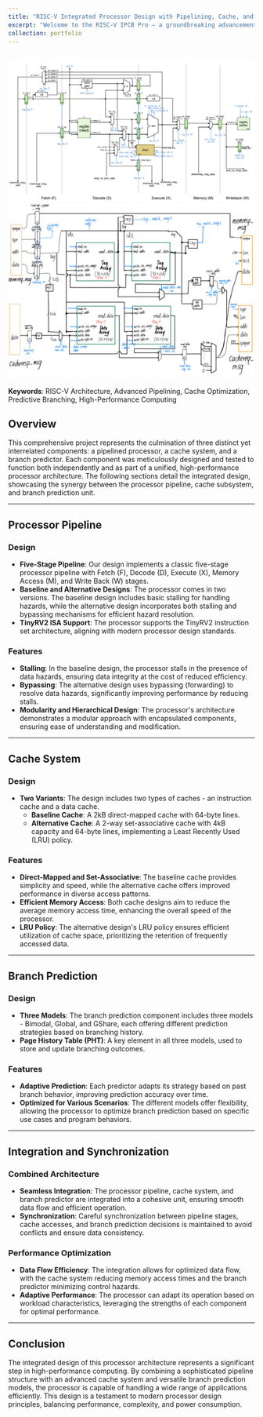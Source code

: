 ```yaml
---
title: "RISC-V Integrated Processor Design with Pipelining, Cache, and Branch Prediction"
excerpt: "Welcome to the RISC-V IPCB Pro – a groundbreaking advancement in microprocessor technology. Merging advanced pipelining, optimized cache, and predictive branching within the robust RISC-V architecture, this processor is tailored for peak efficiency and speed. Ideal for tech enthusiasts and professionals alike, the RISC-V IPCB Pro marks a new era in high-performance computing. Discover how it's redefining processor design!<br/><img src='/images/processor.png'>"
collection: portfolio
---
```


<br/><img src='/images/processor_datapath.png'> <br/><img src='/images/cache.jpg'> 
 
**Keywords**: RISC-V Architecture, Advanced Pipelining, Cache Optimization, Predictive Branching, High-Performance Computing

## Overview

This comprehensive project represents the culmination of three distinct yet interrelated components: a pipelined processor, a cache system, and a branch predictor. Each component was meticulously designed and tested to function both independently and as part of a unified, high-performance processor architecture. The following sections detail the integrated design, showcasing the synergy between the processor pipeline, cache subsystem, and branch prediction unit.

---

## Processor Pipeline

### Design
- **Five-Stage Pipeline**: Our design implements a classic five-stage processor pipeline with Fetch (F), Decode (D), Execute (X), Memory Access (M), and Write Back (W) stages.
- **Baseline and Alternative Designs**: The processor comes in two versions. The baseline design includes basic stalling for handling hazards, while the alternative design incorporates both stalling and bypassing mechanisms for efficient hazard resolution.
- **TinyRV2 ISA Support**: The processor supports the TinyRV2 instruction set architecture, aligning with modern processor design standards.

### Features
- **Stalling**: In the baseline design, the processor stalls in the presence of data hazards, ensuring data integrity at the cost of reduced efficiency.
- **Bypassing**: The alternative design uses bypassing (forwarding) to resolve data hazards, significantly improving performance by reducing stalls.
- **Modularity and Hierarchical Design**: The processor's architecture demonstrates a modular approach with encapsulated components, ensuring ease of understanding and modification.

---

## Cache System

### Design
- **Two Variants**: The design includes two types of caches - an instruction cache and a data cache.
    - **Baseline Cache**: A 2kB direct-mapped cache with 64-byte lines.
    - **Alternative Cache**: A 2-way set-associative cache with 4kB capacity and 64-byte lines, implementing a Least Recently Used (LRU) policy.

### Features
- **Direct-Mapped and Set-Associative**: The baseline cache provides simplicity and speed, while the alternative cache offers improved performance in diverse access patterns.
- **Efficient Memory Access**: Both cache designs aim to reduce the average memory access time, enhancing the overall speed of the processor.
- **LRU Policy**: The alternative design's LRU policy ensures efficient utilization of cache space, prioritizing the retention of frequently accessed data.

---

## Branch Prediction

### Design
- **Three Models**: The branch prediction component includes three models - Bimodal, Global, and GShare, each offering different prediction strategies based on branching history.
- **Page History Table (PHT)**: A key element in all three models, used to store and update branching outcomes.

### Features
- **Adaptive Prediction**: Each predictor adapts its strategy based on past branch behavior, improving prediction accuracy over time.
- **Optimized for Various Scenarios**: The different models offer flexibility, allowing the processor to optimize branch prediction based on specific use cases and program behaviors.

---

## Integration and Synchronization

### Combined Architecture
- **Seamless Integration**: The processor pipeline, cache system, and branch predictor are integrated into a cohesive unit, ensuring smooth data flow and efficient operation.
- **Synchronization**: Careful synchronization between pipeline stages, cache accesses, and branch prediction decisions is maintained to avoid conflicts and ensure data consistency.

### Performance Optimization
- **Data Flow Efficiency**: The integration allows for optimized data flow, with the cache system reducing memory access times and the branch predictor minimizing control hazards.
- **Adaptive Performance**: The processor can adapt its operation based on workload characteristics, leveraging the strengths of each component for optimal performance.

---

## Conclusion

The integrated design of this processor architecture represents a significant step in high-performance computing. By combining a sophisticated pipeline structure with an advanced cache system and versatile branch prediction models, the processor is capable of handling a wide range of applications efficiently. This design is a testament to modern processor design principles, balancing performance, complexity, and power consumption.

